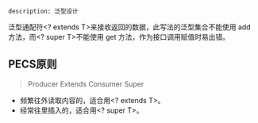 ```
description: 泛型设计
```

泛型通配符<? extends T>来接收返回的数据，此写法的泛型集合不能使用 add 方法，而<? super T>不能使用 get 方法，作为接口调用赋值时易出错。

## PECS原则

> Producer Extends Consumer Super

- 频繁往外读取内容的，适合用<? extends T>。
- 经常往里插入的，适合用<? super T>。
